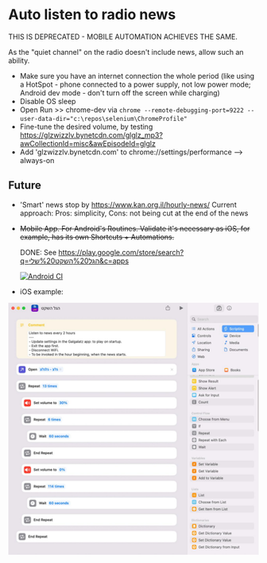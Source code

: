 # Auto listen to radio news #

THIS IS DEPRECATED - MOBILE AUTOMATION ACHIEVES THE SAME.

As the "quiet channel" on the radio doesn't include news, allow such an ability.

- Make sure you have an internet connection the whole period (like using a HotSpot - phone connected to a power supply, not low power mode; Android dev mode - don't turn off the screen while charging)
- Disable OS sleep
- Open Run >> chrome-dev via `chrome --remote-debugging-port=9222 --user-data-dir="c:\repos\selenium\ChromeProfile"`
- Fine-tune the desired volume, by testing https://glzwizzlv.bynetcdn.com/glglz_mp3?awCollectionId=misc&awEpisodeId=glglz
- Add 'glzwizzlv.bynetcdn.com' to chrome://settings/performance --> always-on

## Future ##

- 'Smart' news stop by https://www.kan.org.il/hourly-news/
Current approach: Pros: simplicity, Cons: not being cut at the end of the news

- ~~Mobile App. For Android's Routines. Validate it's necessary as iOS, for example, has its own Shortcuts + Automations.~~

    DONE: See https://play.google.com/store/search?q=הגל%20השקט%20שלי&c=apps

   [![Android CI](https://github.com/shahart/automations/actions/workflows/AndroidBuild.yml/badge.svg)](https://github.com/shahart/automations/actions/workflows/AndroidBuild.yml)


- iOS example:

![iOS shortcut](ios-shortcut.jpg)